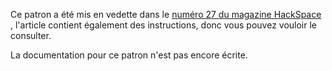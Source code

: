 <Note>

Ce patron a été mis en vedette dans le [numéro 27 du magazine HackSpace ](https://hackspace.raspberrypi.org/issues/27),
l'article contient également des instructions, donc vous pouvez vouloir le consulter.

</Note>

<Warning>
La documentation pour ce patron n'est pas encore écrite.
</Warning>
